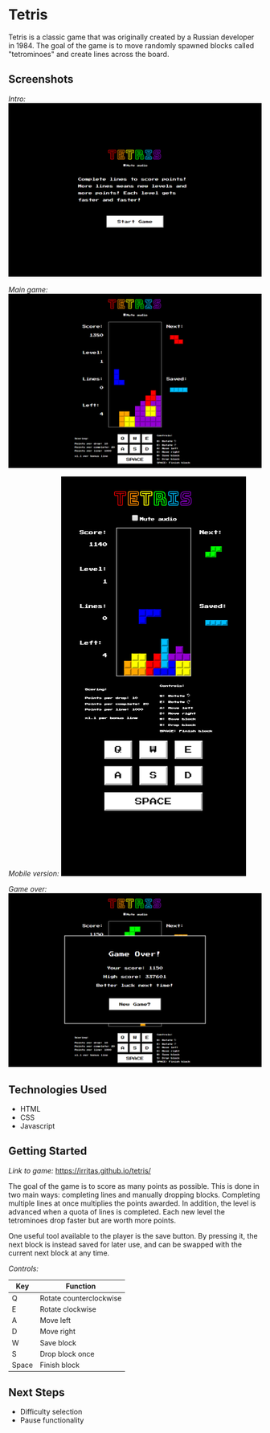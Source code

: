 Tetris
======

Tetris is a classic game that was originally created by a Russian developer in 1984. The goal of the game is to move randomly spawned blocks called "tetrominoes" and create lines across the board.


Screenshots
-----------

_Intro:_
![](https://github.com/irritas/tetris/blob/master/images/intro.PNG "Intro Screen")

_Main game:_
![](https://github.com/irritas/tetris/blob/master/images/gamenormal.PNG "Main Game")

_Mobile version:_
![](https://github.com/irritas/tetris/blob/master/images/gamemobile.PNG "Mobile Vesion")

_Game over:_
![](https://github.com/irritas/tetris/blob/master/images/gameover.PNG "Game Over")


Technologies Used
-----------------

* HTML
* CSS
* Javascript


Getting Started
---------------

_Link to game:_ https://irritas.github.io/tetris/

The goal of the game is to score as many points as possible. This is done in two main ways: completing lines and manually dropping blocks. Completing multiple lines at once multiplies the points awarded. In addition, the level is advanced when a quota of lines is completed. Each new level the tetrominoes drop faster but are worth more points.

One useful tool available to the player is the save button. By pressing it, the next block is instead saved for later use, and can be swapped with the current next block at any time.

_Controls:_

| Key   | Function                |
| ----- | ----------------------- |
| Q     | Rotate counterclockwise |
| E     | Rotate clockwise        |
| A     | Move left               |
| D     | Move right              |
| W     | Save block              |
| S     | Drop block once         |
| Space | Finish block            |


Next Steps
----------

* Difficulty selection
* Pause functionality